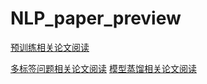 # NLP_paper_preview

[预训练相关论文阅读](https://gaowenxin95.github.io/NLP_paper_preview/nlp-paper-preview.html)

[多标签问题相关论文阅读](https://gaowenxin95.github.io/NLP_paper_preview/multi_label.html)
[模型蒸馏相关论文阅读](https://gaowenxin95.github.io/NLP_paper_preview/Distilling.html)

